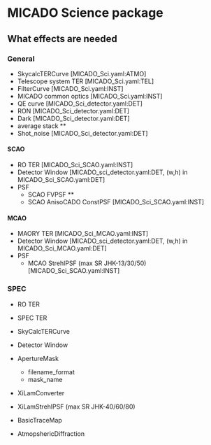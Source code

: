# MICADO Science package

## What effects are needed

### General
* SkycalcTERCurve       [MICADO_Sci.yaml:ATMO]
* Telescope system TER  [MICADO_Sci.yaml:TEL]
* FilterCurve           [MICADO_Sci.yaml:INST]
* MICADO common optics  [MICADO_Sci.yaml:INST]
* QE curve              [MICADO_Sci_detector.yaml:DET]
* RON                   [MICADO_Sci_detector.yaml:DET]
* Dark                  [MICADO_Sci_detector.yaml:DET]
* average stack         **
* Shot_noise            [MICADO_Sci_detector.yaml:DET]

#### SCAO
* RO TER                [MICADO_Sci_SCAO.yaml:INST]
* Detector Window       [MICADO_sci_detector.yaml:DET, (w,h) in MICADO_Sci_SCAO.yaml:DET]
* PSF                   
    * SCAO FVPSF                **
    * SCAO AnisoCADO ConstPSF   [MICADO_Sci_SCAO.yaml:INST]  

#### MCAO
* MAORY TER             [MICADO_Sci_MCAO.yaml:INST]
* Detector Window       [MICADO_sci_detector.yaml:DET, (w,h) in MICADO_Sci_MCAO.yaml:DET]
* PSF
    * MCAO StrehlPSF (max SR JHK-13/30/50)  [MICADO_Sci_SCAO.yaml:INST]


### SPEC
* RO TER
* SPEC TER
* SkyCalcTERCurve
* Detector Window

* ApertureMask
    * filename_format
    * mask_name

* XiLamConverter
* XiLamStrehlPSF (max SR JHK-40/60/80)
* BasicTraceMap
* AtmopshericDiffraction
